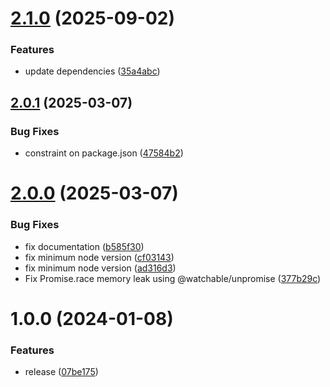 # [2.1.0](https://github.com/fgiova/sqs-consumer/compare/2.0.1...2.1.0) (2025-09-02)


### Features

* update dependencies ([35a4abc](https://github.com/fgiova/sqs-consumer/commit/35a4abce94b464edbc898f11757b2a2b847269d9))

## [2.0.1](https://github.com/fgiova/sqs-consumer/compare/2.0.0...2.0.1) (2025-03-07)


### Bug Fixes

* constraint on package.json ([47584b2](https://github.com/fgiova/sqs-consumer/commit/47584b279c76ecd19cb3d86d3f0ef34225131672))

# [2.0.0](https://github.com/fgiova/sqs-consumer/compare/1.0.0...2.0.0) (2025-03-07)


### Bug Fixes

* fix documentation ([b585f30](https://github.com/fgiova/sqs-consumer/commit/b585f3071aa3889549befb4ebbfa31679aea94a2))
* fix minimum node version ([cf03143](https://github.com/fgiova/sqs-consumer/commit/cf03143964d0e6a307f75ac4156f3569e458333b))
* fix minimum node version ([ad316d3](https://github.com/fgiova/sqs-consumer/commit/ad316d3847f11dd87f524f70d860cb14d3d7f80f))
* Fix Promise.race memory leak using @watchable/unpromise ([377b29c](https://github.com/fgiova/sqs-consumer/commit/377b29c90dfb1950f816dd5c9481d94eabf0cee9))

# 1.0.0 (2024-01-08)


### Features

* release ([07be175](https://github.com/fgiova/sqs-consumer/commit/07be175159aeedc3d00791edde58d1f6bb5a6cfc))
